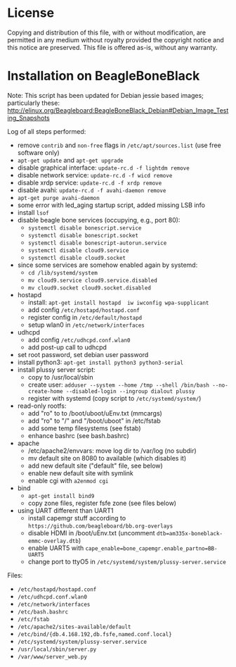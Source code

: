 # License

Copying and distribution of this file, with or without modification,
are permitted in any medium without royalty provided the copyright
notice and this notice are preserved.  This file is offered as-is,
without any warranty.

# Installation on BeagleBoneBlack

Note: This script has been updated for Debian jessie based images; particularly these: http://elinux.org/Beagleboard:BeagleBoneBlack_Debian#Debian_Image_Testing_Snapshots

Log of all steps performed:
* remove `contrib` and `non-free` flags in `/etc/apt/sources.list` (use free software only)
* `apt-get update` and `apt-get upgrade`
* disable graphical interface: `update-rc.d -f lightdm remove`
* disable network service: `update-rc.d -f wicd remove`
* disable xrdp service: `update-rc.d -f xrdp remove`
* disable avahi: `update-rc.d -f avahi-daemon remove`
* `apt-get purge avahi-daemon`
* some error with led_aging startup script, added missing LSB info
* install `lsof`
* disable beagle bone services (occupying, e.g., port 80):
	* `systemctl disable bonescript.service`
	* `systemctl disable bonescript.socket`
	* `systemctl disable bonescript-autorun.service`
	* `systemctl disable cloud9.service`
	* `systemctl disable cloud9.socket`
* since some services are somehow enabled again by systemd:
	* `cd /lib/systemd/system`
	* `mv cloud9.service cloud9.service.disabled`
	* `mv cloud9.socket cloud9.socket.disabled`
* hostapd
	* install: `apt-get install hostapd  iw iwconfig wpa-supplicant`
	* add config `/etc/hostapd/hostapd.conf`
	* register config in `/etc/default/hostapd`
	* setup wlan0 in `/etc/network/interfaces`
* udhcpd
	* add config `/etc/udhcpd.conf.wlan0`
	* add post-up call to udhcpd
* set root password, set debian user password
* install python3: `apt-get install python3 python3-serial`
* install plussy server script:
	* copy to /usr/local/sbin
	* create user: `adduser --system --home /tmp --shell /bin/bash --no-create-home --disabled-login --ingroup dialout plussy`
	* register with systemd (copy script to `/etc/systemd/system/`)
* read-only rootfs:
	* add "ro" to to /boot/uboot/uEnv.txt (mmcargs)
	* add "ro" to "/" and "/boot/uboot" in /etc/fstab
	* add some temp filesystems (see fstab)
	* enhance bashrc (see bash.bashrc)
* apache
	* /etc/apache2/envvars: move log dir to /var/log (no subdir)
	* mv default site on 8080 to available (which disables it)
	* add new default site ("default" file, see below)
	* enable new default site with symlink
	* enable cgi with `a2enmod cgi`
* bind
	* `apt-get install bind9`
	* copy zone files, register fsfe zone (see files below)
* using UART different than UART1
	* install capemgr stuff according to `https://github.com/beagleboard/bb.org-overlays`
	* disable HDMI in /boot/uEnv.txt (uncomment `dtb=am335x-boneblack-emmc-overlay.dtb`)
	* enable UART5 with `cape_enable=bone_capemgr.enable_partno=BB-UART5`
	* change port to ttyO5 in `/etc/systemd/system/plussy-server.service`

Files:
* `/etc/hostapd/hostapd.conf`
* `/etc/udhcpd.conf.wlan0`
* `/etc/network/interfaces`
* `/etc/bash.bashrc`
* `/etc/fstab`
* `/etc/apache2/sites-available/default`
* `/etc/bind/{db.4.168.192,db.fsfe,named.conf.local}`
* `/etc/systemd/system/plussy-server.service`
* `/usr/local/sbin/server.py`
* `/var/www/server_web.py`
